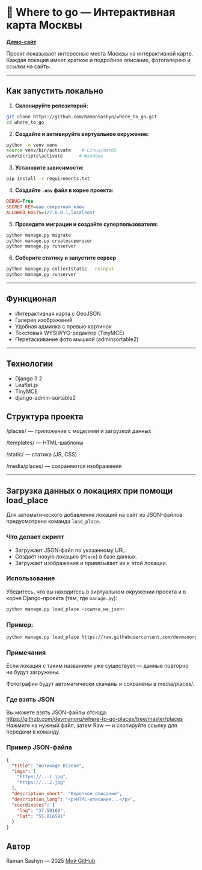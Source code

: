 # 📍 Where to go — Интерактивная карта Москвы

[**Демо-сайт**](https://Roomanhik98.pythonanywhere.com/)

Проект показывает интересные места Москвы на интерактивной карте. Каждая локация имеет краткое и подробное описание, фотогалерею и ссылки на сайты.

---

##  Как запустить локально

1. **Склонируйте репозиторий:**

```bash
git clone https://github.com/RamanSashyn/where_to_go.git
cd where_to_go
```

2. **Создайте и активируйте виртуальное окружение:**

```bash
python -m venv venv
source venv/bin/activate    # Linux/macOS
venv\Scripts\activate      # Windows
```

3. **Установите зависимости:**

```bash
pip install -r requirements.txt
```

4. **Создайте `.env` файл в корне проекта:**

```ini
DEBUG=True
SECRET_KEY=ваш_секретный_ключ
ALLOWED_HOSTS=127.0.0.1,localhost
```

5. **Проведите миграции и создайте суперпользователя:**

```bash
python manage.py migrate
python manage.py createsuperuser
python manage.py runserver
```

6. **Соберите статику и запустите сервер**
```bash
python manage.py collectstatic --noinput
python manage.py runserver
```

---

## Функционал

* Интерактивная карта с GeoJSON
* Галерея изображений
* Удобная админка с превью картинок
* Текстовый WYSIWYG-редактор (TinyMCE)
* Перетаскивание фото мышкой (adminsortable2)

---

## Технологии

* Django 3.2
* Leaflet.js
* TinyMCE
* django-admin-sortable2

## Структура проекта
/places/ — приложение с моделями и загрузкой данных

/templates/ — HTML-шаблоны

/static/ — статика (JS, CSS)

/media/places/ — сохраняются изображения

---

## Загрузка данных о локациях при помощи load_place

Для автоматического добавления локаций на сайт из JSON-файлов предусмотрена команда `load_place`.

### Что делает скрипт

- Загружает JSON-файл по указанному URL.
- Создаёт новую локацию (`Place`) в базе данных.
- Загружает изображения и привязывает их к этой локации.

### Использование

Убедитесь, что вы находитесь в виртуальном окружении проекта и в корне Django-проекта (там, где `manage.py`):

```bash
python manage.py load_place <ссылка_на_json>
```

### Пример:
```bash
python manage.py load_place https://raw.githubusercontent.com/devmanorg/where-to-go-places/master/places/anticafe_bizone.json
```
### Примечания
Если локация с таким названием уже существует — данные повторно не будут загружены.

Фотографии будут автоматически скачаны и сохранены в media/places/.

### Где взять JSON
Вы можете взять JSON-файлы отсюда:
https://github.com/devmanorg/where-to-go-places/tree/master/places
Нажмите на нужный файл, затем Raw — и скопируйте ссылку для передачи в команду.

### Пример JSON-файла
```json
{
  "title": "Антикафе Bizone",
  "imgs": [
    "https://...1.jpg",
    "https://...2.jpg"
  ],
  "description_short": "Короткое описание",
  "description_long": "<p>HTML-описание...</p>",
  "coordinates": {
    "lng": "37.50169",
    "lat": "55.816591"
  }
}
```

## Автор

Raman Sashyn — 2025
[Мой GitHub](https://github.com/RamanSashyn)
